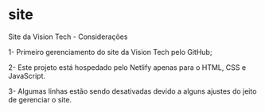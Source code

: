 # site
 Site da Vision Tech - Considerações

 1- Primeiro gerenciamento do site da Vision Tech pelo GitHub;

 2- Este projeto está hospedado pelo Netlify apenas para o HTML, CSS e JavaScript.

3- Algumas linhas estão sendo desativadas devido a alguns ajustes do jeito de gerenciar o site.